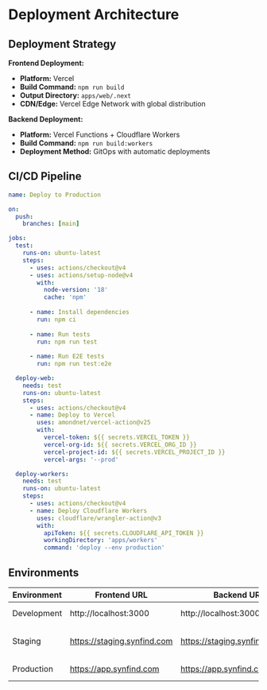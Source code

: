# Deployment Architecture

## Deployment Strategy

**Frontend Deployment:**
- **Platform:** Vercel
- **Build Command:** `npm run build`
- **Output Directory:** `apps/web/.next`
- **CDN/Edge:** Vercel Edge Network with global distribution

**Backend Deployment:**
- **Platform:** Vercel Functions + Cloudflare Workers
- **Build Command:** `npm run build:workers`
- **Deployment Method:** GitOps with automatic deployments

## CI/CD Pipeline

```yaml
name: Deploy to Production

on:
  push:
    branches: [main]

jobs:
  test:
    runs-on: ubuntu-latest
    steps:
      - uses: actions/checkout@v4
      - uses: actions/setup-node@v4
        with:
          node-version: '18'
          cache: 'npm'
      
      - name: Install dependencies
        run: npm ci
      
      - name: Run tests
        run: npm run test
      
      - name: Run E2E tests
        run: npm run test:e2e

  deploy-web:
    needs: test
    runs-on: ubuntu-latest
    steps:
      - uses: actions/checkout@v4
      - name: Deploy to Vercel
        uses: amondnet/vercel-action@v25
        with:
          vercel-token: ${{ secrets.VERCEL_TOKEN }}
          vercel-org-id: ${{ secrets.VERCEL_ORG_ID }}
          vercel-project-id: ${{ secrets.VERCEL_PROJECT_ID }}
          vercel-args: '--prod'

  deploy-workers:
    needs: test
    runs-on: ubuntu-latest
    steps:
      - uses: actions/checkout@v4
      - name: Deploy Cloudflare Workers
        uses: cloudflare/wrangler-action@v3
        with:
          apiToken: ${{ secrets.CLOUDFLARE_API_TOKEN }}
          workingDirectory: 'apps/workers'
          command: 'deploy --env production'
```

## Environments

| Environment | Frontend URL | Backend URL | Purpose |
|-------------|-------------|-------------|---------|
| Development | http://localhost:3000 | http://localhost:3000/api | Local development |
| Staging | https://staging.synfind.com | https://staging.synfind.com/api | Pre-production testing |
| Production | https://app.synfind.com | https://app.synfind.com/api | Live environment |
